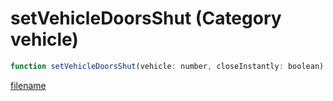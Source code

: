 # setVehicleDoorsShut (Category vehicle)

```js
function setVehicleDoorsShut(vehicle: number, closeInstantly: boolean): void
```

[filename](setVehicleDoorsShut_m.md ':include')